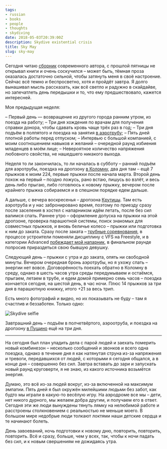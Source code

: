 ```yaml
---
tags:
- russian
- books
- people
- thoughts
- skydiving
date: 2018-05-03T20:39:00Z
description: Skydive existential crisis
title: Sky May
slug: sky-may
---
```


Сегодня читаю [сборник](https://www.ozon.ru/context/detail/id/6277087/) современного автора, с прошлой пятницы не открывал книги и очень соскучился – может быть, тёмная проза оказалась достаточно сильной, чтобы затянуть меня в своё настроение. Сейчас всё темно и беспросветно, хотя и пройдёт завтра. Я долго вынашивал мысль рассказать, как всё светло и радужно в скайдайве, но запечатлеть день передышки и то, что ему предшествовало, кажется интересней.

<!--more-->

Моя предыдущая неделя:

 – Первый день — возвращение из другого города ранним утром, из поезда на работу;
 – Три дня хождения по врачам для получения справки донора, чтобы сдавать кровь чаще трёх раз в год;
 – Три дня подъём в полпятого и поездка на занятия [в аэротрубу](https://vk.com/videos-156991046?z=video-156991046_456239024);
 – Пять дней плотной работы перед отпуском;
 – Интервью с большой компанией, с моим соотношением навыков и желаний – очередной раунд избиения младенцев в моём лице;
 – Невероятное количество напряжения любовного свойства, не нашедшего никакого выхода.

Неделя то ли закончилась, то ли началась в субботу – ранний подъём для аэротрубы, поездка на дропзону [в Коломну](http://www.aerograd.ru/), два дня там – ещё 7 прыжков к моим 224, первые прыжки после начала марта. Второй день похож на первый – поздно ложусь, рано встаю, пишусь во взлёт, и весь день либо прыгаю, либо готовлюсь к новому прыжку, вечером после крайнего прыжка собираемся и в спешном порядке едем дальше.

А дальше, с вечера воскресенья – дропзона [Крутицы](http://www.krutitcy.ru/). Там есть аэротруба и у нас забронировано время, поэтому по приезду сразу после заселения в хостел с напарником идём летать, после без сил валимся спать. Раннее утро – оформление допуска на прыжки на этой дропзоне, проверка парашютной системы, поиск знакомых для совместных прыжков, и вновь беличье колесо – прыжки или подготовка к ним до заката. Сразу после заката – [трубные соревнования](https://vk.com/wall-28569250_7675), в процессе устроители поменяли дисциплину с VFS на Freestyle, и в категории Advanced [побеждает мой напарник](https://vk.com/photo-28569250_456242453), в финальном раунде попросив прираздеться свою бывшую девушку.

Следующий день – прыжки с утра и до заката, опять ни свободной минуты. Вечером очередная бронь аэротрубы, но я ухожу спать – энергии нет вовсе. Договорённость поехать обратно в Коломну в среду, однако в шесть часов утра среды передумываем и остаёмся, прыгаем, летаем в трубе, и едем домой примерно семь часов – поездка кончается сегодня, на шестой день, в час ночи. Плюс 14 прыжков за три дня в парашютную книжку, итого +21 за весь трип.

Есть много фотографий и видео, но их показывать не буду – там я счастлив и беззаботен. Только одно:

![Skydive selfie](/images/posts/2018-04-30_11-58-32.JPG#center)

Завтрашний день – подъём в полчетвёртого, аэроотруба, и поездка на дропзону [в Пущино](http://skycenter.aero/) ещё на три дня.

---

На сегодня был план уладить дела с парой людей и заехать померить новый комбинезон – несколько сообщений и звонков и всего одна поездка, однако в течение дня я как натянутая струна из-за напряжения и тревоги, передавшихся от людей, с которыми я сегодня общался, а в конце дня – совершенно без сил. Завтра вставать до зари и запускать новый раунд круговерти, я не знаю, из какого источника возьмётся энергия.

Думаю, это всё из-за людей вокруг, из-за включенной на максимум эмпатии. Пять дней я был окружён милейшими людьми без забот, как будто мы играли в какую-то весёлую игру. На аэродроме все мы – дети, нет никого дурного, мы желаем добра другим, и получаем его в ответ. Сегодня эти же люди вынуждены тянуть лямку на нелюбимой работе и расстроены столкновением с реальностью не меньше моего. В большом мире недобрые люди толкают локтями наши детские сердца и те начинают болеть.

День завоеваний, ночь подготовки к новому дню, повторить, повторить, повторить. Всё и сразу, больше, чем у всех, так, чтобы к ночи падать без сил, и к новым свершениям не дожидаясь утра.
